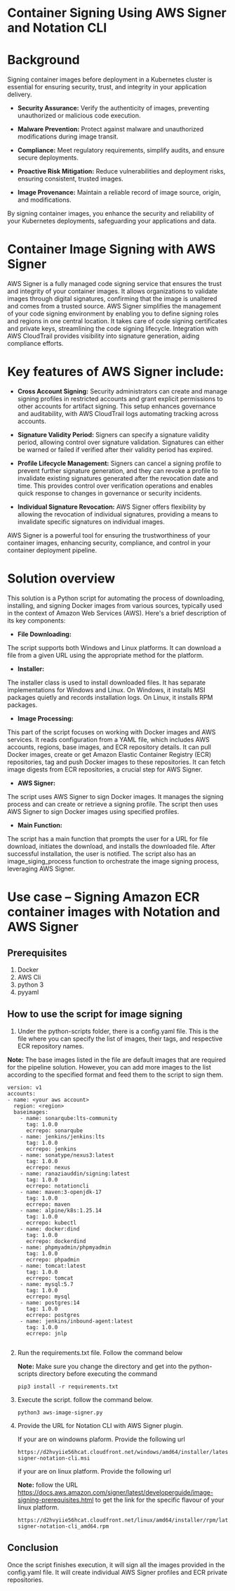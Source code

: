 # Container Signing Using AWS Signer and Notation CLI 

# Background
Signing container images before deployment in a Kubernetes cluster is essential for ensuring security, trust, and integrity in your application delivery.

- **Security Assurance:** Verify the authenticity of images, preventing unauthorized or malicious code execution.

- **Malware Prevention:** Protect against malware and unauthorized modifications during image transit.

- **Compliance:**  Meet regulatory requirements, simplify audits, and ensure secure deployments.

- **Proactive Risk Mitigation:** Reduce vulnerabilities and deployment risks, ensuring consistent, trusted images.

- **Image Provenance:** Maintain a reliable record of image source, origin, and modifications.

By signing container images, you enhance the security and reliability of your Kubernetes deployments, safeguarding your applications and data.

# Container Image Signing with AWS Signer
AWS Signer is a fully managed code signing service that ensures the trust and integrity of your container images. It allows organizations to validate images through digital signatures, confirming that the image is unaltered and comes from a trusted source. AWS Signer simplifies the management of your code signing environment by enabling you to define signing roles and regions in one central location. It takes care of code signing certificates and private keys, streamlining the code signing lifecycle. Integration with AWS CloudTrail provides visibility into signature generation, aiding compliance efforts.

# Key features of AWS Signer include:

- **Cross Account Signing:** Security administrators can create and manage signing profiles in restricted accounts and grant explicit permissions to other accounts for artifact signing. This setup enhances governance and auditability, with AWS CloudTrail logs automating tracking across accounts.

- **Signature Validity Period:** Signers can specify a signature validity period, allowing control over signature validation. Signatures can either be warned or failed if verified after their validity period has expired.

- **Profile Lifecycle Management:** Signers can cancel a signing profile to prevent further signature generation, and they can revoke a profile to invalidate existing signatures generated after the revocation date and time. This provides control over verification operations and enables quick response to changes in governance or security incidents.

- **Individual Signature Revocation:** AWS Signer offers flexibility by allowing the revocation of individual signatures, providing a means to invalidate specific signatures on individual images.

AWS Signer is a powerful tool for ensuring the trustworthiness of your container images, enhancing security, compliance, and control in your container deployment pipeline.

# Solution overview
This solution is a Python script for automating the process of downloading, installing, and signing Docker images from various sources, typically used in the context of Amazon Web Services (AWS). Here's a brief description of its key components:

- **File Downloading:**

The script supports both Windows and Linux platforms.
It can download a file from a given URL using the appropriate method for the platform.
    
- **Installer:** 

The installer class is used to install downloaded files. It has separate implementations for Windows and Linux.
On Windows, it installs MSI packages quietly and records installation logs.
On Linux, it installs RPM packages.
    
- **Image Processing:**

This part of the script focuses on working with Docker images and AWS services.
It reads configuration from a YAML file, which includes AWS accounts, regions, base images, and ECR repository details.
It can pull Docker images, create or get Amazon Elastic Container Registry (ECR) repositories, tag and push Docker images to these repositories.
It can fetch image digests from ECR repositories, a crucial step for AWS Signer.
    
- **AWS Signer:**

The script uses AWS Signer to sign Docker images.
It manages the signing process and can create or retrieve a signing profile.
The script then uses AWS Signer to sign Docker images using specified profiles.
    
- **Main Function:**

The script has a main function that prompts the user for a URL for file download, initiates the download, and installs the downloaded file.
After successful installation, the user is notified.
The script also has an image_siging_process function to orchestrate the image signing process, leveraging AWS Signer.


# Use case – Signing Amazon ECR container images with Notation and AWS Signer

## Prerequisites
1. Docker 
2. AWS Cli 
3. python 3 
4. pyyaml 


## How to use the script for image signing 

1. Under the python-scripts folder, there is a config.yaml file. This is the file where you can specify the list of images, their tags, and respective ECR repository names.

**Note:** The base images listed in the file are default images that are required for the pipeline solution. However, you can add more images to the list according to the specified format and feed them to the script to sign them. 




```
version: v1 
accounts:
- name: <your aws account>
  region: <region>
  baseimages:
    - name: sonarqube:lts-community
      tag: 1.0.0
      ecrrepo: sonarqube
    - name: jenkins/jenkins:lts
      tag: 1.0.0
      ecrrepo: jenkins
    - name: sonatype/nexus3:latest
      tag: 1.0.0
      ecrrepo: nexus
    - name: ranaziauddin/signing:latest
      tag: 1.0.0
      ecrrepo: notationcli
    - name: maven:3-openjdk-17
      tag: 1.0.0
      ecrrepo: maven
    - name: alpine/k8s:1.25.14
      tag: 1.0.0
      ecrrepo: kubectl
    - name: docker:dind 
      tag: 1.0.0
      ecrrepo: dockerdind 
    - name: phpmyadmin/phpmyadmin
      tag: 1.0.0
      ecrrepo: phpadmin 
    - name: tomcat:latest
      tag: 1.0.0
      ecrrepo: tomcat 
    - name: mysql:5.7 
      tag: 1.0.0
      ecrrepo: mysql
    - name: postgres:14
      tag: 1.0.0
      ecrrepo: postgres
    - name: jenkins/inbound-agent:latest
      tag: 1.0.0
      ecrrepo: jnlp


```

2. Run the requirements.txt file. Follow the command below 

    **Note:** Make sure you change the directory and get into the python-scripts directory before executing the command
    ```
    pip3 install -r requirements.txt 
    ```
   
3. Execute the script. follow the command below.
    
    ```
    python3 aws-image-signer.py
    ```

4. Provide the URL for Notation CLI with AWS Signer plugin. 

    If your are on windowns plaform. Provide the following url 

    ```
    https://d2hvyiie56hcat.cloudfront.net/windows/amd64/installer/latest/aws-signer-notation-cli.msi 
    ```
    
    if your are on linux platform. Provide the following url 

    **Note:** follow the URL https://docs.aws.amazon.com/signer/latest/developerguide/image-signing-prerequisites.html to get the link for the specific flavour of your linux platform. 

    ```
    https://d2hvyiie56hcat.cloudfront.net/linux/amd64/installer/rpm/latest/aws-signer-notation-cli_amd64.rpm
    ```

## Conclusion 

Once the script finishes execution, it will sign all the images provided in the config.yaml file. It will create individual AWS Signer profiles and ECR private repositories. 
